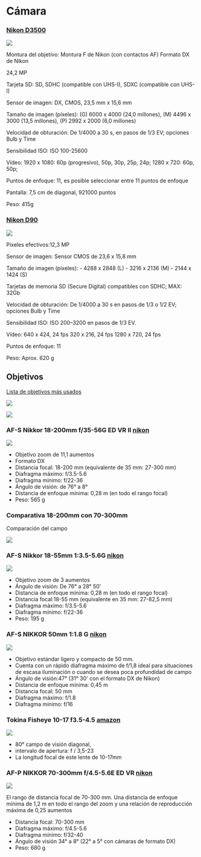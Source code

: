 # Cámara

### [Nikon D3500](https://www.nikon.es/es_ES/product/digital-cameras/slr/consumer/d3500#tech_specs)

![](https://cdn.nikoneurope.com/imported/images/web/EU/products/digital-cameras/dslr/D3500/D3500_AFP_18_55_VR_front34l--original.png)

Montura del objetivo: Montura F de Nikon (con contactos AF)
Formato DX de Nikon


24,2 MP

Tarjeta SD: SD, SDHC (compatible con UHS-I), SDXC (compatible con UHS-I)

Sensor de imagen: DX, CMOS, 23,5 mm x 15,6 mm

Tamaño de imagen (píxeles): (G) 6000 x 4000 (24,0 millones), (M) 4496 x 3000 (13,5 millones), (P) 2992 x 2000 (6,0 millones)

Velocidad de obturación: De 1/4000 a 30 s, en pasos de 1/3 EV; opciones Bulb y Time

Sensibilidad ISO: ISO 100-25600

Vídeo: 1920 x 1080: 60p (progresivo), 50p, 30p, 25p, 24p; 1280 x 720: 60p, 50p;

Puntos de enfoque: 11, es posible seleccionar entre 11 puntos de enfoque



Pantalla: 7,5 cm de diagonal, 921000 puntos

Peso: 415g



### [Nikon D90](https://www.nikon.es/es_ES/product/discontinued/digital-cameras/2015/d90#tech_specs)

![](https://cdn.nikoneurope.com/tmp/EU/2419865273/3760176746/2327365364/27184057/1391280926/2780083465/1053240650/3915156789/2964121563/2693742872/2155014977.png)


Píxeles efectivos:12,3 MP


Sensor de imagen: Sensor CMOS de 23,6 x 15,8 mm

Tamaño de imagen (píxeles): - 4288 x 2848 (L) - 3216 x 2136 (M) - 2144 x 1424 (S)

Tarjetas de memoria SD (Secure Digital) compatibles con SDHC; MAX: 32Gb


Velocidad de obturación: De 1/4000 a 30 s en pasos de 1/3 o 1/2 EV; opciones Bulb y Time 

Sensibilidad ISO:  ISO 200–3200 en pasos de 1/3 EV.

Vídeo: 640 x 424, 24 fps 320 x 216, 24 fps 1280 x 720, 24 fps

Puntos de enfoque: 11

Peso: Aprox. 620 g

## Objetivos

[Lista de objetivos más usados](https://nikond3500blog.com/best-lenses/)

![](https://i2.wp.com/nikond3500blog.com/wp-content/uploads/2019/02/focal-length-nikon-d3500.png?resize=1024%2C909&ssl=1)

![](https://i2.wp.com/nikond3500blog.com/wp-content/uploads/2019/02/aperture-iso-shutter-speed-illustration.png?w=1602&ssl=1)

### AF-S Nikkor 18-200mm f/35-56G ED VR II [nikon](https://www.nikon.es/es_ES/product/nikkor-lenses/auto-focus-lenses/dx/zoom/af-s-dx-nikkor-18-200mm-f-3-5-5-6g-ed-vr-ii)

![](https://cdn.nikoneurope.com/tmp/EU/2419865273/3760176746/2327365364/27184057/1391280926/2780083465/1053240650/3915156789/2964121563/162809814/3244194684.png)


* Objetivo zoom de 11,1 aumentos
* Formato DX 
* Distancia focal:  18-200 mm (equivalente de 35 mm: 27-300 mm)
* Diafragma máximo: f/3.5-5.6
* Diafragma mínimo: f/22-36
* Ángulo de visión: de 76° a 8°
* Distancia de enfoque mínima: 0,28 m (en todo el rango focal)
* Peso: 565 g


### Comparativa 18-200mm con 70-300mm

Comparación del campo

![](https://4.img-dpreview.com/files/w/TS940x940?url=http%3A%2F%2Ffarm1.static.flickr.com%2F159%2F332205668_2d0f71a009_o.jpg&signature=wVGjckOxmmjaXCS%2F7EEuJFrOEX8%3D)

### AF-S Nikkor 18-55mm 1:3.5-5.6G [nikon](https://www.nikon.es/es_ES/product/discontinued/nikkor-lenses/2018/af-s-dx-nikkor-18-55mm-f-3-5-5-6g-vr)

![](https://www.nikon.es/tmp/AT/2419865273/3760176746/2327365364/27184057/1391280926/2780083465/1053240650/3915156789/2964121563/162809814/1422763688.png)

* Objetivo zoom de 3 aumentos
* Ángulo de visión: De 76° a 28° 50'
* Distancia de enfoque mínima:  0,28 m (en todo el rango focal)
* Distancia focal:18-55 mm (equivalente en 35 mm: 27-82,5 mm)
* Diafragma máximo: f/3.5-5.6
* Diafragma mínimo: f/22-36
* Peso: 195 g

### AF-S NIKKOR 50mm 1:1.8 G [nikon](https://www.nikon.es/es_ES/product/nikkor-lenses/auto-focus-lenses/fx/single-focal-length/af-s-nikkor-50mm-f-1-8g)

![](https://www.nikon.es/tmp/AT/2419865273/3760176746/2327365364/27184057/1391280926/2780083465/1053240650/3915156789/2964121563/162809814/2542241995.png)

* Objetivo estándar ligero y compacto de 50 mm. 
* Cuenta con un rápido diafragma máximo de f/1,8 ideal para situaciones de escasa iluminación o cuando se desea poca profundidad de campo
* Ángulo de visión:47° (31° 30' con el formato DX de Nikon)
* Distancia de enfoque mínima: 0,45 m
* Distancia focal: 50 mm
* Diafragma máximo: f/1.8
* Diafragma mínimo: f/16

### Tokina Fisheye 10-17 f3.5-4.5 [amazon](https://www.amazon.es/Tokina-10-17-3-5-4-5-Objetivo-Di%C3%A1metro/dp/B009WDLL22)

![](https://radojuva.com/wp-content/uploads/2016/11/tokina-107-10-17mm-dx-at-x-if-lens-test-9.jpg)

* 80° campo de visión diagonal, 
* intervalo de apertura: f / 3,5-23
* La longitud focal de este lente de 10-17mm 


### AF-P NIKKOR 70-300mm f/4.5-5.6E ED VR [nikon](https://www.nikon.es/es_ES/product/nikkor-lenses/auto-focus-lenses/fx/zoom/af-p-nikkor-70-300mm-f-4-5-5-6e-ed-vr)

![](https://www.nikon.es/imported/images/web/EU/products/lenses/nikkor/af-p-nikkor-70-300mm-f4_5-5_6e-ed-vr/nikon_lens_afp_nikkor_70_300e_ed_vr--original.png)

El rango de distancia focal de 70-300 mm. Una distancia de enfoque mínima de 1,2 m en todo el rango del zoom y una relación de reproducción máxima de 0,25 aumentos

* Distancia focal: 70-300 mm
* Diafragma máximo: f/4.5-5.6
* Diafragma mínimo: f/32-40
* Ángulo de visión 34° a 8° (22° a 5° con cámaras de formato DX)
* Peso: 680 g